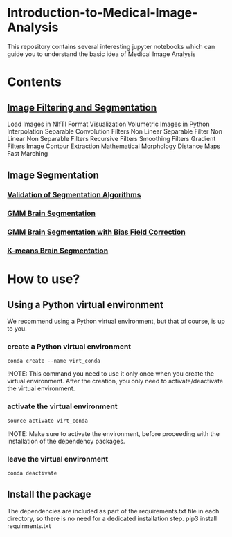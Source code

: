 # Introduction-to-Medical-Image-Analysis

This repository contains several interesting jupyter notebooks which can guide you to understand the basic idea of Medical Image Analysis

# Contents

## [Image Filtering and Segmentation](https://github.com/Huiyu-Li/Introduction-to-Medical-Image-Analysis/blob/main/Image%20Filtering%20and%20Segmentation/Image%20Filtering%20and%20Segmentation.ipynb)
Load Images in NIfTI Format
Visualization Volumetric Images in Python
Interpolation
Separable Convolution Filters
Non Linear Separable Filter
Non Linear Non Separable Filters
Recursive Filters
Smoothing Filters
Gradient Filters
Image Contour Extraction
Mathematical Morphology
Distance Maps
Fast Marching

## Image Segmentation
### [Validation of Segmentation Algorithms](https://github.com/Huiyu-Li/Introduction-to-Medical-Image-Analysis/blob/main/Image%20Segmentation/Validation%20of%20segmentation%20algorithms.ipynb)
### [GMM Brain Segmentation](https://github.com/Huiyu-Li/Introduction-to-Medical-Image-Analysis/blob/main/Image%20Segmentation/GMM%20Brain%20Segmentation.ipynb)
### [GMM Brain Segmentation with Bias Field Correction](https://github.com/Huiyu-Li/Introduction-to-Medical-Image-Analysis/blob/main/Image%20Segmentation/GMM%20Brain%20Segmentation%20with%20Bias%20Field%20Correction.ipynb)
### [K-means Brain Segmentation](https://github.com/Huiyu-Li/Introduction-to-Medical-Image-Analysis/blob/main/Image%20Segmentation/K-means%20Brain%20Segmentation.ipynb)

# How to use?
## Using a Python virtual environment
We recommend using a Python virtual environment, but that of course, is up to you. 
### create a Python virtual environment
```
conda create --name virt_conda
```
!NOTE: This command you need to use it only once when you create the virtual environment. After the creation, you only need to activate/deactivate the virtual environment.
### activate the virtual environment
```
source activate virt_conda 
```
!NOTE: Make sure to activate the environment, before proceeding with the installation of the dependency packages.
### leave the virtual environment
```
conda deactivate
```
## Install the package
The dependencies are included as part of the requirements.txt file in each directory, so there is no need for a dedicated installation step.
pip3 install requirments.txt